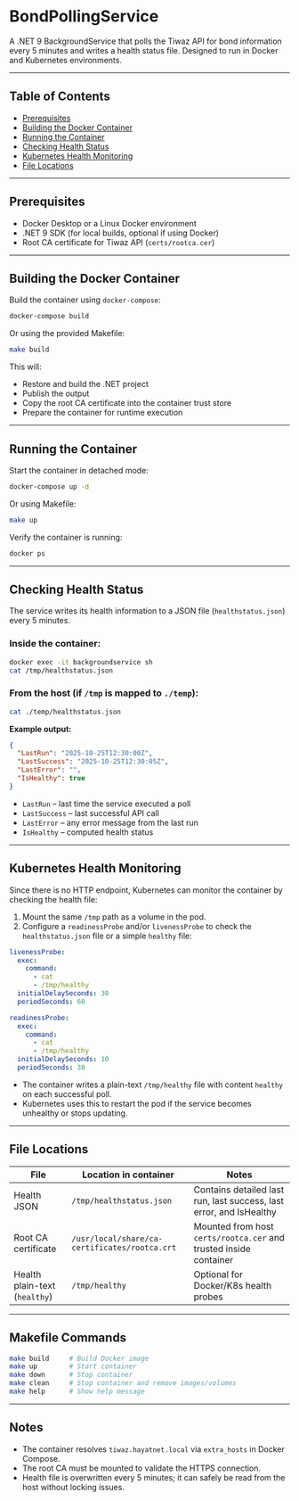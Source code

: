 # BondPollingService

A .NET 9 BackgroundService that polls the Tiwaz API for bond information every 5 minutes and writes a health status file. Designed to run in Docker and Kubernetes environments.

---

## Table of Contents

- [Prerequisites](#prerequisites)
- [Building the Docker Container](#building-the-docker-container)
- [Running the Container](#running-the-container)
- [Checking Health Status](#checking-health-status)
- [Kubernetes Health Monitoring](#kubernetes-health-monitoring)
- [File Locations](#file-locations)

---

## Prerequisites

- Docker Desktop or a Linux Docker environment
- .NET 9 SDK (for local builds, optional if using Docker)
- Root CA certificate for Tiwaz API (`certs/rootca.cer`)

---

## Building the Docker Container

Build the container using `docker-compose`:

```bash
docker-compose build
```

Or using the provided Makefile:

```bash
make build
```

This will:

- Restore and build the .NET project
- Publish the output
- Copy the root CA certificate into the container trust store
- Prepare the container for runtime execution

---

## Running the Container

Start the container in detached mode:

```bash
docker-compose up -d
```

Or using Makefile:

```bash
make up
```

Verify the container is running:

```bash
docker ps
```

---

## Checking Health Status

The service writes its health information to a JSON file (`healthstatus.json`) every 5 minutes.

### Inside the container:

```bash
docker exec -it backgroundservice sh
cat /tmp/healthstatus.json
```

### From the host (if `/tmp` is mapped to `./temp`):

```bash
cat ./temp/healthstatus.json
```

**Example output:**

```json
{
  "LastRun": "2025-10-25T12:30:00Z",
  "LastSuccess": "2025-10-25T12:30:05Z",
  "LastError": "",
  "IsHealthy": true
}
```

- `LastRun` – last time the service executed a poll  
- `LastSuccess` – last successful API call  
- `LastError` – any error message from the last run  
- `IsHealthy` – computed health status

---

## Kubernetes Health Monitoring

Since there is no HTTP endpoint, Kubernetes can monitor the container by checking the health file:

1. Mount the same `/tmp` path as a volume in the pod.
2. Configure a `readinessProbe` and/or `livenessProbe` to check the `healthstatus.json` file or a simple `healthy` file:

```yaml
livenessProbe:
  exec:
    command:
      - cat
      - /tmp/healthy
  initialDelaySeconds: 30
  periodSeconds: 60

readinessProbe:
  exec:
    command:
      - cat
      - /tmp/healthy
  initialDelaySeconds: 10
  periodSeconds: 30
```

- The container writes a plain-text `/tmp/healthy` file with content `healthy` on each successful poll.  
- Kubernetes uses this to restart the pod if the service becomes unhealthy or stops updating.

---

## File Locations

| File                     | Location in container | Notes                                       |
|---------------------------|--------------------|--------------------------------------------|
| Health JSON               | `/tmp/healthstatus.json` | Contains detailed last run, last success, last error, and IsHealthy |
| Root CA certificate       | `/usr/local/share/ca-certificates/rootca.crt` | Mounted from host `certs/rootca.cer` and trusted inside container |
| Health plain-text (`healthy`) | `/tmp/healthy`      | Optional for Docker/K8s health probes     |

---

## Makefile Commands

```bash
make build     # Build Docker image
make up        # Start container
make down      # Stop container
make clean     # Stop container and remove images/volumes
make help      # Show help message
```

---

## Notes

- The container resolves `tiwaz.hayatnet.local` via `extra_hosts` in Docker Compose.
- The root CA must be mounted to validate the HTTPS connection.
- Health file is overwritten every 5 minutes; it can safely be read from the host without locking issues.
